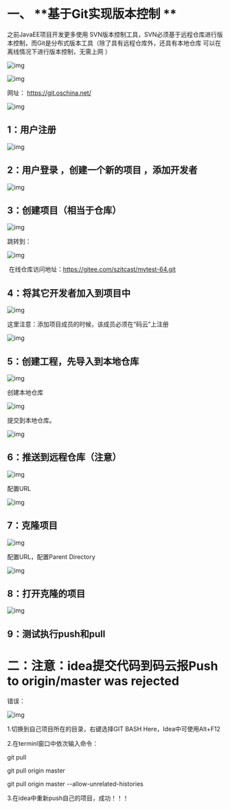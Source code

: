 # 一、 **基于Git实现版本控制 **

之前JavaEE项目开发更多使用 SVN版本控制工具，SVN必须基于远程仓库进行版本控制，而Git是分布式版本工具（除了具有远程仓库外，还具有本地仓库 可以在离线情况下进行版本控制，无需上网 ）

![img](./总img/项目1/git/git/300.png) 

![img](./总img/项目1/git/301.png) 

网址： <https://git.oschina.net/> 

![img](./总img/项目1/git/302.png) 

## 1：用户注册

![img](./总img/项目1/git/303.png) 

## 2：用户登录 ，创建一个新的项目 ，添加开发者

![img](./总img/项目1/git/304.png) 

## 3：创建项目（相当于仓库）

![img](./总img/项目1/git/305.png) 

跳转到：

![img](./总img/项目1/git/306.png) 

​	在线仓库访问地址：https://gitee.com/szitcast/mytest-64.git

## 4：将其它开发者加入到项目中

![img](./总img/项目1/git/307.png) 

这里注意：添加项目成员的时候，该成员必须在“码云”上注册

![img](./总img/项目1/git/308.png) 

## 5：创建工程，先导入到本地仓库

![img](./总img/项目1/git/309.png) 

创建本地仓库

![img](./总img/项目1/git/310.png) 

提交到本地仓库。

![img](./总img/项目1/git/311.png) 

## 6：推送到远程仓库（注意）

![img](./总img/项目1/git/312.png) 

配置URL

![img](./总img/项目1/git/313.png) 

## 7：克隆项目

![img](./总img/项目1/git/314.png) 

配置URL，配置Parent Directory

![img](./总img/项目1/git/315.png) 

## 8：打开克隆的项目

![img](./总img/项目1/git/316.png) 

## 9：测试执行push和pull




# 二：注意：**idea提交代码到码云报Push to origin/master was rejected**

 

错误：

![img](./总img/项目1/git/317.png) 

1.切换到自己项目所在的目录，右键选择GIT BASH Here，Idea中可使用Alt+F12

2.在terminl窗口中依次输入命令：

git pull

git pull origin master

git pull origin master --allow-unrelated-histories

3.在idea中重新push自己的项目，成功！！！

 

 